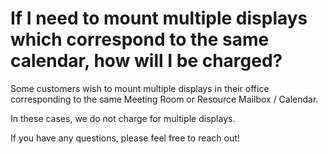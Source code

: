 # If I need to mount multiple displays which correspond to the same calendar, how will I be charged?

Some customers wish to mount multiple displays in their office corresponding to the same Meeting Room or Resource Mailbox / Calendar.  
  
In these cases, we do not charge for multiple displays.  
  
If you have any questions, please feel free to reach out!
<!--stackedit_data:
eyJoaXN0b3J5IjpbLTgzNDEyMDI1NV19
-->